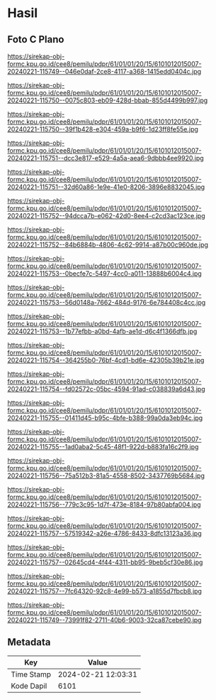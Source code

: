# Hasil

## Foto C Plano

https://sirekap-obj-formc.kpu.go.id/cee8/pemilu/pdpr/61/01/01/20/15/6101012015007-20240221-115749--046e0daf-2ce8-4117-a368-1415edd0404c.jpg

https://sirekap-obj-formc.kpu.go.id/cee8/pemilu/pdpr/61/01/01/20/15/6101012015007-20240221-115750--0075c803-eb09-428d-bbab-855d4499b997.jpg

https://sirekap-obj-formc.kpu.go.id/cee8/pemilu/pdpr/61/01/01/20/15/6101012015007-20240221-115750--39f1b428-e304-459a-b9f6-1d23ff8fe55e.jpg

https://sirekap-obj-formc.kpu.go.id/cee8/pemilu/pdpr/61/01/01/20/15/6101012015007-20240221-115751--dcc3e817-e529-4a5a-aea6-9dbbb4ee9920.jpg

https://sirekap-obj-formc.kpu.go.id/cee8/pemilu/pdpr/61/01/01/20/15/6101012015007-20240221-115751--32d60a86-1e9e-41e0-8206-3896e8832045.jpg

https://sirekap-obj-formc.kpu.go.id/cee8/pemilu/pdpr/61/01/01/20/15/6101012015007-20240221-115752--94dcca7b-e062-42d0-8ee4-c2cd3ac123ce.jpg

https://sirekap-obj-formc.kpu.go.id/cee8/pemilu/pdpr/61/01/01/20/15/6101012015007-20240221-115752--84b6884b-4806-4c62-9914-a87b00c960de.jpg

https://sirekap-obj-formc.kpu.go.id/cee8/pemilu/pdpr/61/01/01/20/15/6101012015007-20240221-115753--0becfe7c-5497-4cc0-a011-13888b6004c4.jpg

https://sirekap-obj-formc.kpu.go.id/cee8/pemilu/pdpr/61/01/01/20/15/6101012015007-20240221-115753--56d0148a-7662-484d-9176-6e784408c4cc.jpg

https://sirekap-obj-formc.kpu.go.id/cee8/pemilu/pdpr/61/01/01/20/15/6101012015007-20240221-115753--1b77efbb-a0bd-4afb-ae1d-d6c4f1366dfb.jpg

https://sirekap-obj-formc.kpu.go.id/cee8/pemilu/pdpr/61/01/01/20/15/6101012015007-20240221-115754--364255b0-76bf-4cd1-bd6e-42305b39b21e.jpg

https://sirekap-obj-formc.kpu.go.id/cee8/pemilu/pdpr/61/01/01/20/15/6101012015007-20240221-115754--fd02572c-05bc-4594-91ad-c038839a6d43.jpg

https://sirekap-obj-formc.kpu.go.id/cee8/pemilu/pdpr/61/01/01/20/15/6101012015007-20240221-115755--01411d45-b95c-4bfe-b388-99a0da3eb94c.jpg

https://sirekap-obj-formc.kpu.go.id/cee8/pemilu/pdpr/61/01/01/20/15/6101012015007-20240221-115755--1ad0aba2-5c45-48f1-922d-b883fa16c2f9.jpg

https://sirekap-obj-formc.kpu.go.id/cee8/pemilu/pdpr/61/01/01/20/15/6101012015007-20240221-115756--75a512b3-81a5-4558-8502-3437769b5684.jpg

https://sirekap-obj-formc.kpu.go.id/cee8/pemilu/pdpr/61/01/01/20/15/6101012015007-20240221-115756--779c3c95-1d7f-473e-8184-97b80abfa004.jpg

https://sirekap-obj-formc.kpu.go.id/cee8/pemilu/pdpr/61/01/01/20/15/6101012015007-20240221-115757--57519342-a26e-4786-8433-8dfc13123a36.jpg

https://sirekap-obj-formc.kpu.go.id/cee8/pemilu/pdpr/61/01/01/20/15/6101012015007-20240221-115757--02645cd4-4f44-4311-bb95-9beb5cf30e86.jpg

https://sirekap-obj-formc.kpu.go.id/cee8/pemilu/pdpr/61/01/01/20/15/6101012015007-20240221-115757--7fc64320-92c8-4e99-b573-a1855d7fbcb8.jpg

https://sirekap-obj-formc.kpu.go.id/cee8/pemilu/pdpr/61/01/01/20/15/6101012015007-20240221-115749--73991f82-2711-40b6-9003-32ca87cebe90.jpg


## Metadata

| Key        | Value               |
| ---------- | ------------------- |
| Time Stamp | 2024-02-21 12:03:31 |
| Kode Dapil | 6101                |



